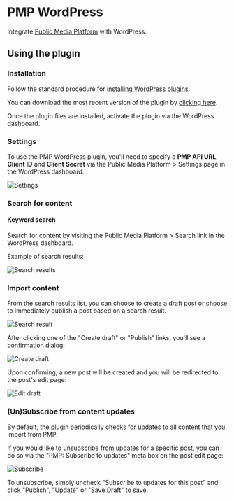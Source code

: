 # PMP WordPress

Integrate [Public Media Platform](http://publicmediaplatform.org/) with WordPress.

## Using the plugin

### Installation

Follow the standard procedure for [installing WordPress plugins](http://codex.wordpress.org/Managing_Plugins#Manual_Plugin_Installation).

You can download the most recent version of the plugin by [clicking here](https://github.com/publicmediaplatform/pmp-wordpress/archive/master.zip).

Once the plugin files are installed, activate the plugin via the WordPress dashboard.

### Settings

To use the PMP WordPress plugin, you'll need to specify a **PMP API URL**, **Client ID** and **Client Secret** via the Public Media Platform > Settings page in the WordPress dashboard.

![Settings](http://assets.apps.investigativenewsnetwork.org/pmp/settings.png)

### Search for content

#### Keyword search

Search for content by visiting the Public Media Platform > Search link in the WordPress dashboard.

Example of search results:

![Search results](http://assets.apps.investigativenewsnetwork.org/pmp/search_results.png)


### Import content

From the search results list, you can choose to create a draft post or choose to immediately publish a post based on a search result.

![Search result](http://assets.apps.investigativenewsnetwork.org/pmp/search_result.png)

After clicking one of the "Create draft" or "Publish" links, you'll see a confirmation dialog:

![Create draft](http://assets.apps.investigativenewsnetwork.org/pmp/draft_story.png)

Upon confirming, a new post will be created and you will be redirected to the post's edit page:

![Edit draft](http://assets.apps.investigativenewsnetwork.org/pmp/draft_created.png)


### (Un)Subscribe from content updates

By default, the plugin periodically checks for updates to all content that you import from PMP.

If you would like to unsubscribe from updates for a specific post, you can do so via the "PMP: Subscribe to updates" meta box on the post edit page:

![Subscribe](http://assets.apps.investigativenewsnetwork.org/pmp/subscribe.png)

To unsubscribe, simply uncheck "Subscribe to updates for this post" and click "Publish", "Update" or "Save Draft" to save.